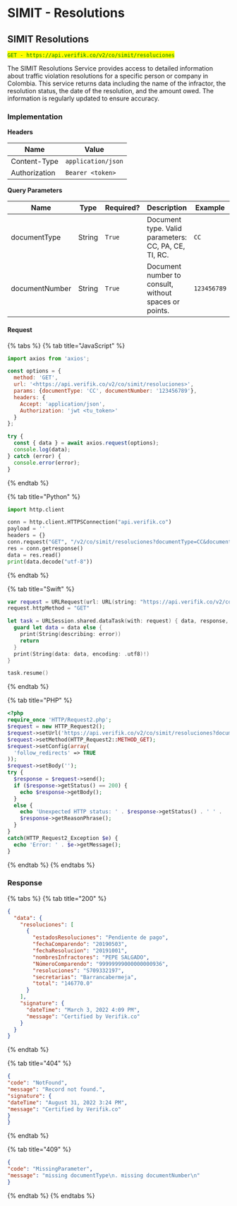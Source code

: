 # SIMIT - Resolutions

## SIMIT Resolutions

<mark style="color:green;">`GET - https://api.verifik.co/v2/co/simit/resoluciones`</mark>

The SIMIT Resolutions Service provides access to detailed information about traffic violation resolutions for a specific person or company in Colombia. This service returns data including the name of the infractor, the resolution status, the date of the resolution, and the amount owed. The information is regularly updated to ensure accuracy.

### Implementation

**Headers**

| Name          | Value              |
| ------------- | ------------------ |
| Content-Type  | `application/json` |
| Authorization | `Bearer <token>`   |

**Query Parameters**

<table><thead><tr><th width="185">Name</th><th width="89">Type</th><th width="111">Required?</th><th width="234">Description</th><th>Example</th></tr></thead><tbody><tr><td>documentType</td><td>String</td><td><code>True</code></td><td>Document type. Valid parameters: CC, PA, CE, TI, RC.</td><td><code>CC</code></td></tr><tr><td>documentNumber</td><td>String</td><td><code>True</code></td><td>Document number to consult, without spaces or points.</td><td><code>123456789</code></td></tr></tbody></table>

#### Request

{% tabs %}
{% tab title="JavaScript" %}

```javascript
import axios from 'axios';

const options = {
  method: 'GET',
  url: '<https://api.verifik.co/v2/co/simit/resoluciones>',
  params: {documentType: 'CC', documentNumber: '123456789'},
  headers: {
    Accept: 'application/json',
    Authorization: 'jwt <tu_token>'
  }
};

try {
  const { data } = await axios.request(options);
  console.log(data);
} catch (error) {
  console.error(error);
}
```

{% endtab %}

{% tab title="Python" %}

```python
import http.client

conn = http.client.HTTPSConnection("api.verifik.co")
payload = ''
headers = {}
conn.request("GET", "/v2/co/simit/resoluciones?documentType=CC&documentNumber=", payload, headers)
res = conn.getresponse()
data = res.read()
print(data.decode("utf-8"))
```

{% endtab %}

{% tab title="Swift" %}

```swift
var request = URLRequest(url: URL(string: "https://api.verifik.co/v2/co/simit/resoluciones?documentType=CC&documentNumber=")!,timeoutInterval: Double.infinity)
request.httpMethod = "GET"

let task = URLSession.shared.dataTask(with: request) { data, response, error in 
  guard let data = data else {
    print(String(describing: error))
    return
  }
  print(String(data: data, encoding: .utf8)!)
}

task.resume()

```

{% endtab %}

{% tab title="PHP" %}

```php
<?php
require_once 'HTTP/Request2.php';
$request = new HTTP_Request2();
$request->setUrl('https://api.verifik.co/v2/co/simit/resoluciones?documentType=CC&documentNumber=');
$request->setMethod(HTTP_Request2::METHOD_GET);
$request->setConfig(array(
  'follow_redirects' => TRUE
));
$request->setBody('');
try {
  $response = $request->send();
  if ($response->getStatus() == 200) {
    echo $response->getBody();
  }
  else {
    echo 'Unexpected HTTP status: ' . $response->getStatus() . ' ' .
    $response->getReasonPhrase();
  }
}
catch(HTTP_Request2_Exception $e) {
  echo 'Error: ' . $e->getMessage();
}
```

{% endtab %}
{% endtabs %}

### **Response**

{% tabs %}
{% tab title="200" %}

```json
{
  "data": {
    "resoluciones": [
      {
        "estadosResoluciones": "Pendiente de pago",
        "fechaComparendo": "20190503",
        "fechaResolucion": "20191001",
        "nombresInfractores": "PEPE SALGADO",
        "NúmeroComparendo": "99999999000000000936",
        "resoluciones": "S709332197",
        "secretarias": "Barrancabermeja",
        "total": "146770.0"
      }
    ],
    "signature": {
      "dateTime": "March 3, 2022 4:09 PM",
      "message": "Certified by Verifik.co"
    }
  }
}
```

{% endtab %}

{% tab title="404" %}

```json
{
"code": "NotFound",
"message": "Record not found.",
"signature": {
"dateTime": "August 31, 2022 3:24 PM",
"message": "Certified by Verifik.co"
}
}
```

{% endtab %}

{% tab title="409" %}

```json
{
"code": "MissingParameter",
"message": "missing documentType\n. missing documentNumber\n"
}
```

{% endtab %}
{% endtabs %}
